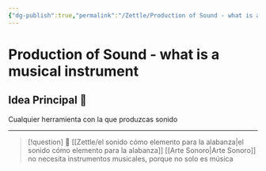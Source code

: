 ```yaml
---
{"dg-publish":true,"permalink":"/Zettle/Production of Sound - what is a musical instrument/","title":"Instrumentos Musicales","created":"Monday, 2023-10-02, 2:19:37 pm","updated":"Wednesday, 2023-11-29, 12:30:06 am"}
---
```



# Production of Sound - what is a musical instrument

## Idea Principal 🧠

Cualquier herramienta con la que produzcas sonido 

- - - 
> [!question] 🔗
> [[Zettle/el sonido cómo elemento para la alabanza\|el sonido cómo elemento para la alabanza]]
> [[Arte Sonoro\|Arte Sonoro]] no necesita instrumentos musicales, porque no solo es música
